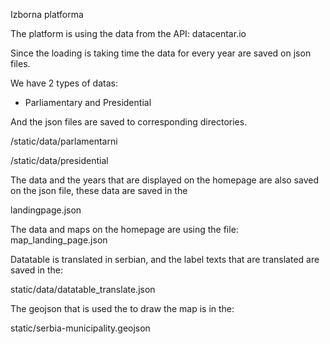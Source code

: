 Izborna platforma

The platform is using the data from the API: datacentar.io

Since the loading is taking time the data for every year are saved on json files.

We have 2 types of datas:
- Parliamentary and Presidential

And the json files are saved to corresponding directories.

/static/data/parlamentarni

/static/data/presidential

The data and the years that are displayed on the homepage are also saved on the json file, these data are saved in the 

landingpage.json

The data and maps on the homepage are using the file:
map_landing_page.json

Datatable is translated in serbian, and the label texts that are translated are saved in the: 

static/data/datatable_translate.json

The geojson that is used the to draw the map is in the:

static/serbia-municipality.geojson







